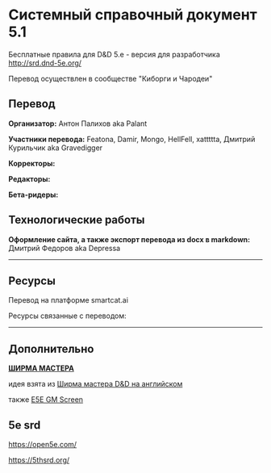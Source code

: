 # Системный справочный документ 5.1

Бесплатные правила для D&D 5.e - версия для разработчика http://srd.dnd-5e.org/

Перевод осуществлен в сообществе "Киборги и Чародеи"


## Перевод

**Организатор:** Антон Палихов aka Palant

**Участники перевода:** Featona, Damir, Mongo, HellFell, xattttta, Дмитрий Курильчик aka Gravedigger

**Корректоры:**

**Редакторы:**

**Бета-ридеры:**

## Технологические работы

**Оформление сайта, а также экспорт перевода из docx в markdown:** Дмитрий Федоров aka Depressa

---

## Ресурсы

Перевод на платформе smartcat.ai

Ресурсы связанные с переводом: 

---

## Дополнительно

**[ШИРМА МАСТЕРА](https://trello.com/b/jSJXkgGP/srd-51-rus)** 

идея взята из  [Ширма мастера D&D на английском](https://trello.com/b/o0EeHEnl/dmscreen)

также [E5E GM Screen](https://trello.com/b/fYy9TQEy/gm-screen)

## 5e srd

https://open5e.com/

https://5thsrd.org/
